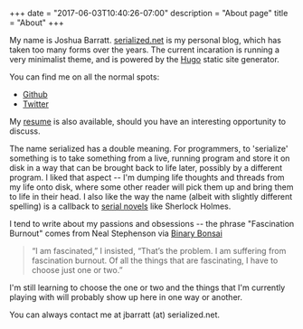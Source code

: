 +++
date = "2017-06-03T10:40:26-07:00"
description = "About page"
title = "About"
+++

My name is Joshua Barratt. [serialized.net](http://serialized.net) is my personal blog, which has taken too many forms over the years.
The current incaration is running a very minimalist theme, and is powered by the [Hugo](http://gohugo.io) static site generator.

You can find me on all the normal spots:

* [Github](https://github.com/jbarratt)
* [Twitter](https://twitter.com/jbarratt)

My [resume](/JoshuaBarrattResume.pdf) is also available, should you have an interesting opportunity to discuss.

The name serialized has a double meaning. For programmers, to 'serialize' something is to take something from a live, running program and store it on disk in a way that can be brought back to life later, possibly by a different program. I liked that aspect -- I'm dumping life thoughts and threads from my life onto disk, where some other reader will pick them up and bring them to life in their head. I also like the way the name (albeit with slightly different spelling) is a callback to [serial novels][1] like Sherlock Holmes.

I tend to write about my passions and obsessions -- the phrase "Fascination Burnout" comes from Neal Stephenson via [Binary Bonsai](http://binarybonsai.com/2009/01/03/fascination-burnout/)

 > “I am fascinated,” I insisted, “That’s the problem. I am suffering from fascination burnout. Of all the things that are fascinating, I have to choose just one or two.”

I'm still learning to choose the one or two and the things that I'm currently playing with will probably show up here in one way or another.

You can always contact me at jbarratt (at) serialized.net.

[1]: http://en.wikipedia.org/wiki/Serial_(literature)
